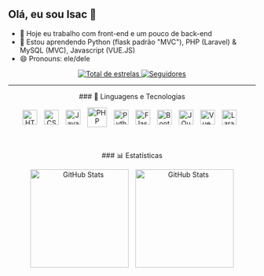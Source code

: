 ## Olá, eu sou Isac 👋

- 🔭 Hoje eu trabalho com front-end e um pouco de back-end
- 🌱 Estou aprendendo Python (flask padrão "MVC"), PHP (Laravel) & MySQL (MVC), Javascript (VUE.JS)
- 😄 Pronouns: ele/dele

<p align="center">
    <a href="https://github.com/IsacFSC?tab=repositories&sort=stargazers">
        <img 
            alt="Total de estrelas" 
            title="Total de estrelas GitHub" 
            src="https://custom-icon-badges.demolab.com/github/stars/IsacFSC?color=55960c&style=for-the-badge&labelColor=488207&logo=star&label=estrelas"
        />
    </a>
    <a href="https://github.com/IsacFSC?tab=followers">
        <img 
            alt="Seguidores" 
            title="Me siga no GitHub" 
            src="https://custom-icon-badges.demolab.com/github/followers/IsacFSC?color=236ad3&labelColor=1155ba&style=for-the-badge&logo=github&label=Seguidores&logoColor=white"
        />
    </a>
</p>

<hr />
<p align="center">
    ### 🤖 Linguagens e Tecnologias
</p>

<div align="center">
    <img 
    align="center" 
    alt="HTML"
    title="HTML" 
    width="30px" 
    style="padding-right: 10px;" 
    src="https://cdn.jsdelivr.net/gh/devicons/devicon@latest/icons/html5/html5-original.svg" 
    />
    <img 
    align="center" 
    alt="CSS" 
    title="CSS"
    width="30px" 
    style="padding-right: 10px;" 
    src="https://cdn.jsdelivr.net/gh/devicons/devicon@latest/icons/css3/css3-original.svg" 
    />
    <img 
    align="center" 
    alt="JavaScript" 
    title="JavaScript"
    width="30px" 
    style="padding-right: 10px;" 
    src="https://cdn.jsdelivr.net/gh/devicons/devicon@latest/icons/javascript/javascript-original.svg" 
    />
    <img 
    align="center" 
    alt="PHP"
    title="PHP" 
    width="40px" 
    style="padding-right: 10px;" 
    src="https://cdn.jsdelivr.net/gh/devicons/devicon@latest/icons/php/php-original.svg" 
    />
    <img 
    align="center" 
    alt="Python" 
    title="Python"
    width="30px" 
    style="padding-right: 10px;" 
    src="https://cdn.jsdelivr.net/gh/devicons/devicon@latest/icons/python/python-original.svg"
    />
    <img 
    align="center" 
    alt="Flask" 
    title="Flask"
    width="30px" 
    style="padding-right: 10px;" 
    src="https://img.icons8.com/?size=100&id=hCWb1IvpcBZ0&format=png&color=000000" 
    />
    <img 
    align="center" 
    alt="Bootstrap"
    title="Bootstrap" 
    width="30px" 
    style="padding-right: 10px;" 
    src="https://cdn.jsdelivr.net/gh/devicons/devicon@latest/icons/bootstrap/bootstrap-original.svg" 
    /> 
    <img 
    align="center" 
    alt="JQuery" 
    title="JQuery"
    width="30px" 
    style="padding-right: 10px;" 
    src="https://cdn.jsdelivr.net/gh/devicons/devicon@latest/icons/jquery/jquery-original.svg" 
    />
    <img 
    align="center" 
    alt="Vue.JS"
    title="Vue.JS" 
    width="30px" 
    style="padding-right: 10px;" 
    src="https://cdn.jsdelivr.net/gh/devicons/devicon@latest/icons/vuejs/vuejs-original.svg" 
    />
    <img 
    align="center" 
    alt="Laravel" 
    title="Laravel"
    width="30px" 
    style="padding-right: 10px;" 
    src="https://cdn.jsdelivr.net/gh/devicons/devicon@latest/icons/laravel/laravel-original.svg" 
    />
</div>
    <br />
    <br />
    <p align="center">
        ### 📊 Estatísticas
    </p>
    <p align="center">
        <img 
        alt="GitHub Stats" 
        height="200" 
        style="padding-right: 10px;" 
        src="https://github-readme-stats.vercel.app/api?username=IsacFSC&show_icons=true&theme=tokyonight&include_all_commits=true&locale=pt-br" 
        />
        <img 
        alt="GitHub Stats" 
        height="200" 
        src="https://github-readme-stats.vercel.app/api/top-langs/?username=IsacFSC&theme=tokyonight&layout=compact&custom_title=Tecnologias&langs_count=20" 
        />
    </p>
